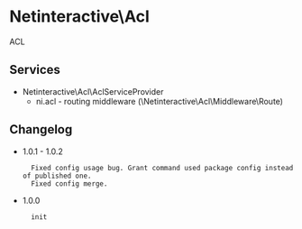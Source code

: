Netinteractive\Acl
==================

ACL

## Services 
 * Netinteractive\Acl\AclServiceProvider
    * ni.acl - routing middleware (\Netinteractive\Acl\Middleware\Route)
    

## Changelog
 
* 1.0.1 - 1.0.2
   
        Fixed config usage bug. Grant command used package config instead of published one.
        Fixed config merge.
    
* 1.0.0
        
        init